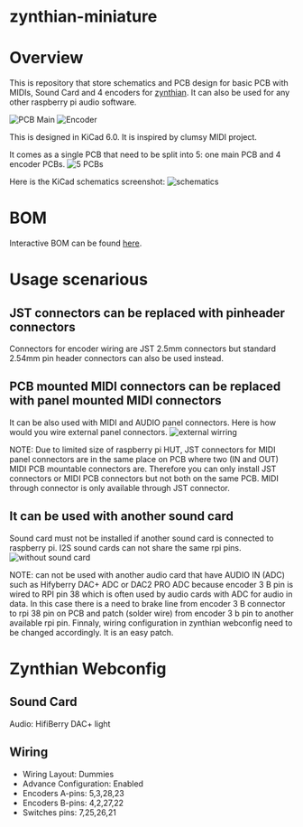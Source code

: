 # zynthian-miniature
# Overview
This is repository that store schematics and PCB design for basic PCB with MIDIs, Sound Card and 4 encoders for [zynthian](https://www.zynthian.org). It can also be used for any other raspberry pi audio software. 

![PCB Main](https://github.com/sstojos/zynthian-miniature/blob/main/other-info/PCB-main.png)
![Encoder](https://github.com/sstojos/zynthian-miniature/blob/main/other-info/PCB-encoder.png)

This is designed in KiCad 6.0. It is inspired by clumsy MIDI project.

It comes as a single PCB that need to be split into 5: one main PCB and 4 encoder PCBs.
![5 PCBs](https://github.com/sstojos/zynthian-miniature/blob/main/other-info/pcb.png)

Here is the KiCad schematics screenshot:
![schematics](https://github.com/sstojos/zynthian-miniature/blob/main/other-info/schematics.png)

# BOM
Interactive BOM can be found [here](https://raw.githack.com/sstojos/zynthian-miniature/main/bom/ibom.html).

# Usage scenarious

## JST connectors can be replaced with pinheader connectors
Connectors for encoder wiring are JST 2.5mm connectors but standard 2.54mm pin header connectors can also be used instead.

## PCB mounted MIDI connectors can be replaced with panel mounted MIDI connectors
It can be also used  with MIDI and AUDIO panel connectors. Here is how would you wire external panel connectors.
![external wirring](https://github.com/sstojos/zynthian-miniature/blob/main/other-info/PCB-main-wiring.png)

NOTE: Due to limited size of raspberry pi HUT, JST connectors for MIDI panel connectors are in the same place on PCB where two (IN and OUT) MIDI PCB mountable connectors are. Therefore you can only install JST connectors or MIDI PCB connectors but not both on the same PCB. MIDI through connector is only available through JST connector.

## It can be used with another sound card 
Sound card must not be installed if another sound card is connected to raspberry pi. I2S sound cards can not share the same rpi pins.
![without sound card](https://github.com/sstojos/zynthian-miniature/blob/main/other-info/PCB-main-without-MIDI-PCB-connectors-and-sound-card.png)

NOTE: can not be used with another audio card that have AUDIO IN (ADC) such as Hifyberry DAC+ ADC or DAC2 PRO ADC because encoder 3 B pin is wired to RPI pin 38 which is often  used by audio cards with ADC for audio in data. In this case there is a need to brake line from encoder 3 B connector to rpi 38 pin on PCB and  patch (solder wire) from encoder 3 b pin to another available rpi pin. Finnaly, wiring configuration in zynthian webconfig need to be changed accordingly. It is an easy patch. 

# Zynthian Webconfig

## Sound Card
Audio: HifiBerry DAC+ light

## Wiring
* Wiring Layout: Dummies
* Advance Configuration: Enabled
* Encoders A-pins: 5,3,28,23
* Encoders B-pins: 4,2,27,22
* Switches pins: 7,25,26,21
